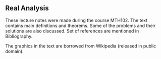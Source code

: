## Real Analysis 

These lecture notes were made during the course MTH102. The text contains main definitions and theorems. Some of the problems and their solutions are also discussed. Set of references are mentioned in Bibliography. 

The graphics in the text are borrowed from Wikipedia (released in public domain).